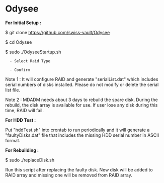 # Odysee

**For Initial Setup :**

$ git clone https://github.com/swiss-vault/Odysee

$ cd Odysee

$ sudo ./OdyseeStartup.sh

      - Select Raid Type

      - Confirm

Note 1 : It will configure RAID and generate "serialList.dat" which includes serial numbers of disks installed. Please do not modify or delete the serial list file.

Note 2 : MDADM needs about 3 days to rebuild the spare disk. During the rebuild, the disk array is available for use. If user lose any disk during this time, RAID will fail.


**For HDD Test :**

Put "hddTest.sh" into crontab to run periodically and it will generate a "faultyDisks.dat" file that includes the missing HDD serial number in ASCII format.


**For Rebuilding :**

$ sudo ./replaceDisk.sh

Run this script after replacing the faulty disk. New disk will be added to RAID array and missing one will be removed from RAID array.
